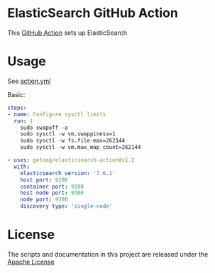# ElasticSearch GitHub Action

This [GitHub Action](https://github.com/features/actions) sets up ElasticSearch

# Usage

See [action.yml](action.yml)

Basic:
```yaml
steps:
- name: Configure sysctl limits
  run: |
    sudo swapoff -a
    sudo sysctl -w vm.swappiness=1
    sudo sysctl -w fs.file-max=262144
    sudo sysctl -w vm.max_map_count=262144

- uses: getong/elasticsearch-action@v1.2
  with:
    elasticsearch version: '7.6.1'
    host port: 9200
    container port: 9200
    host node port: 9300
    node port: 9300
    discovery type: 'single-node'
```

# License

The scripts and documentation in this project are released under the [Apache License](LICENSE)
